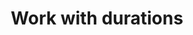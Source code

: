 ---
title: Work with durations
list_title: Duration
description: >
  ...
menu:
  flux_0_x:
    name: Duration
    parent: Basic types
weight: 201
flux/v0.x/tags: ["basic types", "data types"]
---